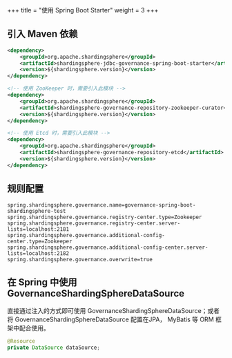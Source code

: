 +++
title = "使用 Spring Boot Starter"
weight = 3
+++

## 引入 Maven 依赖

```xml
<dependency>
    <groupId>org.apache.shardingsphere</groupId>
    <artifactId>shardingsphere-jdbc-governance-spring-boot-starter</artifactId>
    <version>${shardingsphere.version}</version>
</dependency>

<!-- 使用 ZooKeeper 时，需要引入此模块 -->
<dependency>
    <groupId>org.apache.shardingsphere</groupId>
    <artifactId>shardingsphere-governance-repository-zookeeper-curator</artifactId>
    <version>${shardingsphere.version}</version>
</dependency>

<!-- 使用 Etcd 时，需要引入此模块 -->
<dependency>
    <groupId>org.apache.shardingsphere</groupId>
    <artifactId>shardingsphere-governance-repository-etcd</artifactId>
    <version>${shardingsphere.version}</version>
</dependency>
```

## 规则配置

```properties
spring.shardingsphere.governance.name=governance-spring-boot-shardingsphere-test
spring.shardingsphere.governance.registry-center.type=Zookeeper
spring.shardingsphere.governance.registry-center.server-lists=localhost:2181
spring.shardingsphere.governance.additional-config-center.type=Zookeeper
spring.shardingsphere.governance.additional-config-center.server-lists=localhost:2182
spring.shardingsphere.governance.overwrite=true
```

## 在 Spring 中使用 GovernanceShardingSphereDataSource

直接通过注入的方式即可使用 GovernanceShardingSphereDataSource；或者将 GovernanceShardingSphereDataSource 配置在JPA， MyBatis 等 ORM 框架中配合使用。

```java
@Resource
private DataSource dataSource;
```

